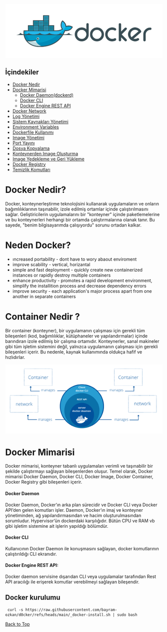 <p align="center">
  <img src="images/docker1.png" alt="Resim açıklaması" />
</p>


## İçindekiler

- [Docker Nedir](#docker-nedir)
- [Docker Mimarisi](#docker-mimarisi)
  *  [Docker Daemon(dockerd)](#docker-daemon)
  *  [Docker CLI](#docker-cli)
  *  [Docker Engine REST API](#docker-engine-rest-api)
- [Docker Network](#docker-network)
- [Log Yönetimi](#log-yönetimi)
- [Sistem Kaynakları Yönetimi](#sistem-kaynakları-yönetimi)
- [Environment Variables](#environment-variables)
- [Dockerfile Kullanımı](#dockerfile-kullanımı)
- [Image Yönetimi](#image-yönetimi)
- [Port Yayını](#port-yayını)
- [Dosya Kopyalama](#dosya-kopyalama)
- [Konteynerden Image Oluşturma](#konteynerden-image-oluşturma)
- [Image Yedekleme ve Geri Yükleme](#image-yedekleme-ve-geri-yükleme)
- [Docker Registry](#docker-registry)
- [Temizlik Komutları](#temizlik-komutları)



# Docker Nedir?

Docker, konteynerleştirme teknolojisini kullanarak uygulamaların ve onların bağımlılıklarının taşınabilir, izole edilmiş ortamlar içinde çalıştırılmasını sağlar. Geliştiricilerin uygulamalarını bir "konteyner" içinde paketlemelerine ve bu konteynerleri herhangi bir ortamda çalıştırmalarına olanak tanır. Bu sayede,  "benim bilgisayarımda çalışıyordu" sorunu ortadan kalkar.

# Neden Docker?
* ıncreased portability  - dont have to wory abaout enviroment
* improve scability - vertical, horizantal
* simple and fast deployment - quickly create new containerized instances or rapidly destroy multiple containers
* enhance productivity - promotes a rapid development environment, simplify the installition process and decrease dependency errors
* improve security - each application's major process apart from one another  in separate containers


# Container Nedir ?

Bir container (konteyner), bir uygulamanın çalışması için gerekli tüm bileşenleri (kod, bağımlılıklar, kütüphaneler ve yapılandırmalar) içinde barındıran izole edilmiş bir çalışma ortamıdır. Konteynerler, sanal makineler gibi tüm işletim sistemini değil, yalnızca uygulamanın çalışması için gerekli bileşenleri içerir. Bu nedenle, kaynak kullanımında oldukça hafif ve hızlıdırlar.

<p align="center">
  <img src="images/docker-mimarisi.jpg" alt="Resim açıklaması" />
</p>


# Docker Mimarisi

Docker mimarisi, konteyner tabanlı uygulamaları verimli ve taşınabilir bir şekilde çalıştırmayı sağlayan bileşenlerden oluşur. Temel olarak, Docker mimarisi Docker Daemon, Docker CLI, Docker Image, Docker Container, Docker Registry gibi bileşenleri içerir.


#### Docker Daemon
Docker Daemon, Docker’ın arka plan sürecidir ve Docker CLI veya Docker API’den gelen komutları işler. Daemon, Docker’ın imaj ve konteyner yönetiminden, ağ yapılandırmasından ve hacim oluşturulmasından sorumludur. Hypervisor’ün dockerdaki karşılığıdır. Bütün CPU ve RAM vb gibi işletim sistemine ait işlerin yapıldığı bölümdür.

#### Docker CLI 
Kullanıcının Docker Daemon ile konuşmasını sağlayan, docker komutlarının çalıştırıldığı CLI ekranıdır. 

#### Docker Engine REST API:
Docker daemon servisine dışarıdan CLI veya uygulamalar tarafından Rest API aracılığı ile erişerek komutlar verebilmeyi sağlayan bileşendir.



## Docker kurulumu 

```
 curl -s https://raw.githubusercontent.com/bayram-ozkan/d0cker/refs/heads/main/_docker-install.sh | sudo bash

```

<a href="#top" class="top">Back to Top</a>


